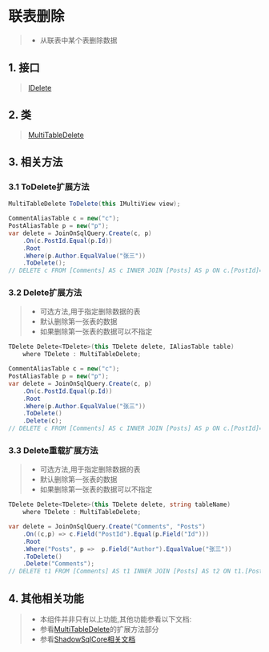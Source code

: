 # 联表删除
>* 从联表中某个表删除数据

## 1. 接口
>[IDelete](/api/ShadowSql.Delete.IDelete.html)

## 2. 类
>[MultiTableDelete](/api/ShadowSql.Delete.MultiTableDelete.html)

## 3. 相关方法
### 3.1 ToDelete扩展方法
```csharp
MultiTableDelete ToDelete(this IMultiView view);
```
```csharp
CommentAliasTable c = new("c");
PostAliasTable p = new("p");
var delete = JoinOnSqlQuery.Create(c, p)
    .On(c.PostId.Equal(p.Id))
    .Root
    .Where(p.Author.EqualValue("张三"))
    .ToDelete();
// DELETE c FROM [Comments] AS c INNER JOIN [Posts] AS p ON c.[PostId]=p.[Id] WHERE p.[Author]='张三'
```

### 3.2 Delete扩展方法
>* 可选方法,用于指定删除数据的表
>* 默认删除第一张表的数据
>* 如果删除第一张表的数据可以不指定

```csharp
TDelete Delete<TDelete>(this TDelete delete, IAliasTable table)
    where TDelete : MultiTableDelete;
```
```csharp
CommentAliasTable c = new("c");
PostAliasTable p = new("p");
var delete = JoinOnSqlQuery.Create(c, p)
    .On(c.PostId.Equal(p.Id))
    .Root
    .Where(p.Author.EqualValue("张三"))
    .ToDelete()
    .Delete(c);
// DELETE c FROM [Comments] AS c INNER JOIN [Posts] AS p ON c.[PostId]=p.[Id] WHERE p.[Author]='张三'
```

### 3.3 Delete重载扩展方法
>* 可选方法,用于指定删除数据的表
>* 默认删除第一张表的数据
>* 如果删除第一张表的数据可以不指定

```csharp
TDelete Delete<TDelete>(this TDelete delete, string tableName)
    where TDelete : MultiTableDelete;
```
```csharp
var delete = JoinOnSqlQuery.Create("Comments", "Posts")
    .On((c,p) => c.Field("PostId").Equal(p.Field("Id")))
    .Root
    .Where("Posts", p =>  p.Field("Author").EqualValue("张三"))
    .ToDelete()
    .Delete("Comments");
// DELETE t1 FROM [Comments] AS t1 INNER JOIN [Posts] AS t2 ON t1.[PostId]=t2.[Id] WHERE t2.[Author]='张三'
```

## 4. 其他相关功能
>* 本组件并非只有以上功能,其他功能参看以下文档:
>* 参看[MultiTableDelete](/api/ShadowSql.Delete.MultiTableDelete.html)的扩展方法部分
>* 参看[ShadowSqlCore相关文档](../../shadowcore/delete/multi.md)